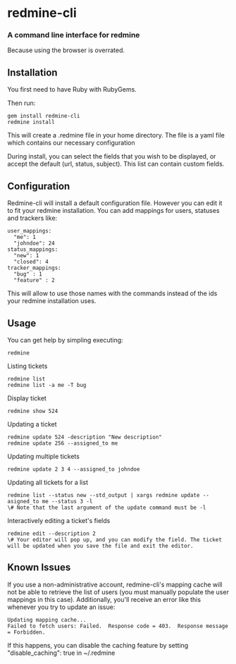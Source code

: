 # redmine-cli
### A command line interface for redmine
Because using the browser is overrated.

## Installation
You first need to have Ruby with RubyGems.

Then run:

    gem install redmine-cli
    redmine install

This will create a .redmine file in your home directory. The file is a yaml file which contains our necessary configuration

During install, you can select the fields that you wish to be displayed, or accept the default (url, status, subject). This list can contain custom fields.

  

## Configuration
Redmine-cli will install a default configuration file. However you can edit it to fit your redmine installation. 
You can add mappings for users, statuses and trackers like:

    user_mappings:
      "me": 1
      "johndoe": 24
    status_mappings:
      "new": 1
      "closed": 4
    tracker_mappings:
      "bug" : 1
      "feature" : 2

This will allow to use those names with the commands instead of the ids your redmine installation uses.

## Usage
You can get help by simpling executing:

    redmine

  Listing tickets

    redmine list
    redmine list -a me -T bug

  Display ticket

    redmine show 524

  Updating a ticket

    redmine update 524 -description "New description"
    redmine update 256 --assigned_to me

  Updating multiple tickets

    redmine update 2 3 4 --assigned_to johndoe

  Updating all tickets for a list

    redmine list --status new --std_output | xargs redmine update --asigned_to me --status 3 -l
    \# Note that the last argument of the update command must be -l

  Interactively editing a ticket's fields

    redmine edit --description 2
    \# Your editor will pop up, and you can modify the field. The ticket will be updated when you save the file and exit the editor.

## Known Issues

  If you use a non-administrative account, redmine-cli's mapping cache will not be able to retrieve the list of users (you must manually populate the user mappings in this case). Additionally, you'll receive an error like this whenever you try to update an issue:

    Updating mapping cache...
    Failed to fetch users: Failed.  Response code = 403.  Response message = Forbidden.

  If this happens, you can disable the caching feature by setting "disable_caching": true in ~/.redmine

